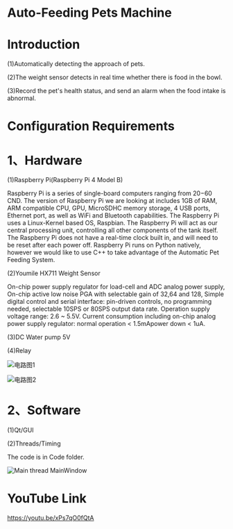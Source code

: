 # Auto-Feeding Pets Machine
# Introduction
(1)Automatically detecting the approach of pets.

(2)The weight sensor detects in real time whether there is food in the bowl.

(3)Record the pet's health status, and send an alarm when the food intake is abnormal.



# Configuration Requirements

# 1、Hardware
(1)Raspberry Pi(Raspberry Pi 4 Model B)

Raspberry Pi is a series of single-board computers ranging from $20-$60 CND. The version of Raspberry Pi we are looking at includes 1GB of RAM, ARM compatible CPU, GPU, MicroSDHC memory storage, 4 USB ports, Ethernet port, as well as WiFi and Bluetooth capabilities. The Raspberry Pi uses a Linux-Kernel based OS, Raspbian.
The Raspberry Pi will act as our central processing unit, controlling all other components of the tank itself. The Raspberry Pi does not have a real-time clock built in, and will need to be reset after each power off. Raspberry Pi runs on Python natively, however we would like to use C++ to take advantage of the Automatic Pet Feeding System.

(2)Youmile HX711 Weight Sensor

On-chip power supply regulator for load-cell and ADC analog power supply, On-chip active low noise PGA with selectable gain of 32,64 and 128, Simple digital control and serial interface: pin-driven controls, no programming needed, selectable 10SPS or 80SPS output data rate. Operation supply voltage range: 2.6 ~ 5.5V. Current consumption including on-chip analog power supply regulator: normal operation < 1.5mApower down < 1uA.

(3)DC Water pump  5V

(4)Relay

![电路图1](https://user-images.githubusercontent.com/99829195/164106135-2f8136bd-c377-4520-a72b-ac098054a747.jpg)

![电路图2](https://user-images.githubusercontent.com/99829195/164106155-6315b304-3217-4cd3-88f7-291663c1088a.jpg)

# 2、Software
(1)Qt/GUI

(2)Threads/Timing

The code is in Code folder.


![Main thread MainWindow](https://user-images.githubusercontent.com/98624810/182033148-d29f601d-14c4-484d-8a09-5fbab50d336c.jpg)









# YouTube Link

https://youtu.be/xPs7qO0fQtA





